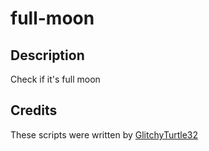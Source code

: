 # full-moon

## Description

Check if it's full moon

## Credits

These scripts were written by [GlitchyTurtle32](https://github.com/GlitchyTurtle)

